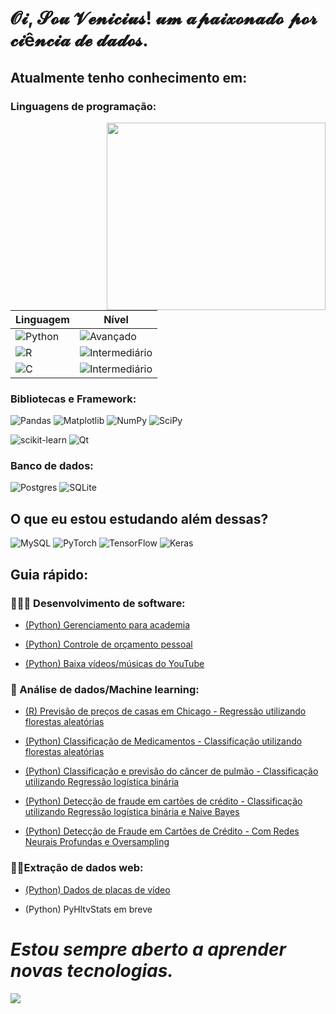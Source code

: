 # 𝓞𝓲, 𝓢𝓸𝓾 𝓥𝓮𝓷𝓲𝓬𝓲𝓾𝓼! 𝓾𝓶 𝓪𝓹𝓪𝓲𝔁𝓸𝓷𝓪𝓭𝓸 𝓹𝓸𝓻 𝓬𝓲ê𝓷𝓬𝓲𝓪 𝓭𝓮 𝓭𝓪𝓭𝓸𝓼.

## Atualmente tenho conhecimento em:

### Linguagens de programação:

<img src="https://media3.giphy.com/media/gh0RRgkTXedvF0pDc0/giphy.gif?cid=ecf05e47mdb09bq0is6bdc9v8ekuydosi6wq111gqayawomy&ep=v1_gifs_related&rid=giphy.gif" width="350" height="300"  align="right"/>

|                                       Linguagem                                                          |                                    Nível                                                   |
|                                     -------------                                                        |                                -------------                                               |
| ![Python](https://img.shields.io/badge/Python-3776AB?style=for-the-badge&logo=python&logoColor=white)    | ![Avançado](https://img.shields.io/badge/Avan%C3%A7ado-blue?style=for-the-badge)           |
| ![R](https://img.shields.io/badge/r-%23276DC3.svg?style=for-the-badge&logo=r&logoColor=white)            | ![Intermediário](https://img.shields.io/badge/Intermedi%C3%A1rio-blue?style=for-the-badge) |
| ![C](https://img.shields.io/badge/c-%2300599C.svg?style=for-the-badge&logo=c&logoColor=white)            | ![Intermediário](https://img.shields.io/badge/Intermedi%C3%A1rio-blue?style=for-the-badge) |


### Bibliotecas e Framework:
![Pandas](https://img.shields.io/badge/pandas-%23150458.svg?style=for-the-badge&logo=pandas&logoColor=white)
![Matplotlib](https://img.shields.io/badge/Matplotlib-%23ffffff.svg?style=for-the-badge&logo=Matplotlib&logoColor=black)
![NumPy](https://img.shields.io/badge/numpy-%23013243.svg?style=for-the-badge&logo=numpy&logoColor=white)
![SciPy](https://img.shields.io/badge/SciPy-%230C55A5.svg?style=for-the-badge&logo=scipy&logoColor=%white)

![scikit-learn](https://img.shields.io/badge/scikit--learn-%23F7931E.svg?style=for-the-badge&logo=scikit-learn&logoColor=white)
![Qt](https://img.shields.io/badge/Qt-%23217346.svg?style=for-the-badge&logo=Qt&logoColor=white)

### Banco de dados:
![Postgres](https://img.shields.io/badge/postgres-%23316192.svg?style=for-the-badge&logo=postgresql&logoColor=white)
![SQLite](https://img.shields.io/badge/SQLite-07405E?style=for-the-badge&logo=sqlite&logoColor=white)

## O que eu estou estudando além dessas?
![MySQL](https://img.shields.io/badge/mysql-%2300f.svg?style=for-the-badge&logo=mysql&logoColor=white)
![PyTorch](https://img.shields.io/badge/PyTorch-%23EE4C2C.svg?style=for-the-badge&logo=PyTorch&logoColor=white)
![TensorFlow](https://img.shields.io/badge/TensorFlow-%23FF6F00.svg?style=for-the-badge&logo=TensorFlow&logoColor=white)
![Keras](https://img.shields.io/badge/Keras-%23D00000.svg?style=for-the-badge&logo=Keras&logoColor=white) 

## Guia rápido:
### 👨🏻‍💻 Desenvolvimento de software:

- [(Python) Gerenciamento para academia](https://github.com/Vi-n1/VGymSystem)
  
- [(Python) Controle de orçamento pessoal](https://github.com/Vi-n1/CadeMeuDinheirinho)

- [(Python) Baixa vídeos/músicas do YouTube](https://github.com/Vi-n1/VYTDownload)

### 🤖 Análise de dados/Machine learning:
- [(R) Previsão de preços de casas em Chicago - Regressão utilizando florestas aleatórias](https://github.com/Vi-n1/ChicagoHousePricePrediction)

- [(Python) Classificação de Medicamentos - Classificação utilizando florestas aleatórias](https://github.com/Vi-n1/Drug_Classification)

- [(Python) Classificação e previsão do câncer de pulmão - Classificação utilizando Regressão logística binária](https://github.com/Vi-n1/LungCancerClassificationAndPrediction)

- [(Python) Detecção de fraude em cartões de crédito - Classificação utilizando Regressão logística binária e Naive Bayes](https://github.com/Vi-n1/Credit_card_fraud_detection)

- [(Python) Detecção de Fraude em Cartões de Crédito - Com Redes Neurais Profundas e Oversampling](https://github.com/Vi-n1/Credit-Card-Fraud-Detection-DNN-Over-Sampling)

### 🕵️‍♂️Extração de dados web:
- [(Python) Dados de placas de vídeo](https://github.com/Vi-n1/AnalisePrecosKabum)

- (Python) PyHltvStats em breve

# ***Estou sempre aberto a aprender novas tecnologias.***
<img src="https://media3.giphy.com/media/v1.Y2lkPTc5MGI3NjExNm91MjUzcnpxYWh4a2lyc3V0dDdzZHBxaDJ6d2NiMXhiNmRnN3ZyZyZlcD12MV9pbnRlcm5hbF9naWZfYnlfaWQmY3Q9Zw/2IudUHdI075HL02Pkk/giphy.gif"/>
